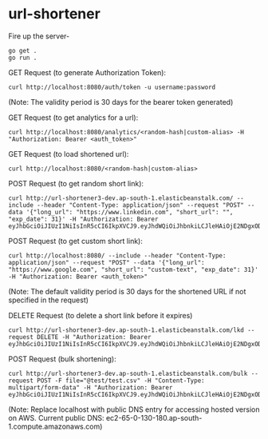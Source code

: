 # url-shortener

Fire up the server-
```
go get .
go run .
```

GET Request (to generate Authorization Token):
```
curl http://localhost:8080/auth/token -u username:password
```
(Note: The validity period is 30 days for the bearer token generated)

GET Request (to get analytics for a url):
```
curl http://localhost:8080/analytics/<random-hash|custom-alias> -H "Authorization: Bearer <auth_token>"
```

GET Request (to load shortened url):
```
curl http://localhost:8080/<random-hash|custom-alias>
```

POST Request (to get random short link):
```
curl http://url-shortener3-dev.ap-south-1.elasticbeanstalk.com/ --include --header "Content-Type: application/json" --request "POST" --data '{"long_url": "https://www.linkedin.com", "short_url": "", "exp_date": 31}' -H "Authorization: Bearer eyJhbGciOiJIUzI1NiIsInR5cCI6IkpXVCJ9.eyJhdWQiOiJhbnkiLCJleHAiOjE2NDgxODgwMTgsImlzcyI6ImF1dGgtYXBwIiwic3ViIjoiY3M1NTkifQ.WEYTfr9A0yndVIQRWBX4vgD7n6tkvQX2nh7eU1DgtLE"
```

POST Request (to get custom short link):
```
curl http://localhost:8080/ --include --header "Content-Type: application/json" --request "POST" --data '{"long_url": "https://www.google.com", "short_url": "custom-text", "exp_date": 31}' -H "Authorization: Bearer <auth_token>"
```
(Note: The default validity period is 30 days for the shortened URL if not specified in the request)

DELETE Request (to delete a short link before it expires)
```
curl http://url-shortener3-dev.ap-south-1.elasticbeanstalk.com/lkd --request DELETE -H "Authorization: Bearer eyJhbGciOiJIUzI1NiIsInR5cCI6IkpXVCJ9.eyJhdWQiOiJhbnkiLCJleHAiOjE2NDgxODgwMTgsImlzcyI6ImF1dGgtYXBwIiwic3ViIjoiY3M1NTkifQ.WEYTfr9A0yndVIQRWBX4vgD7n6tkvQX2nh7eU1DgtLE"
```

POST Request (bulk shortening):
```
curl http://url-shortener3-dev.ap-south-1.elasticbeanstalk.com/bulk --request POST -F file="@test/test.csv" -H "Content-Type: multipart/form-data" -H "Authorization: Bearer eyJhbGciOiJIUzI1NiIsInR5cCI6IkpXVCJ9.eyJhdWQiOiJhbnkiLCJleHAiOjE2NDgxODgwMTgsImlzcyI6ImF1dGgtYXBwIiwic3ViIjoiY3M1NTkifQ.WEYTfr9A0yndVIQRWBX4vgD7n6tkvQX2nh7eU1DgtLE"
```

(Note: Replace localhost with public DNS entry for accessing hosted version on AWS. Current public DNS: ec2-65-0-130-180.ap-south-1.compute.amazonaws.com)
